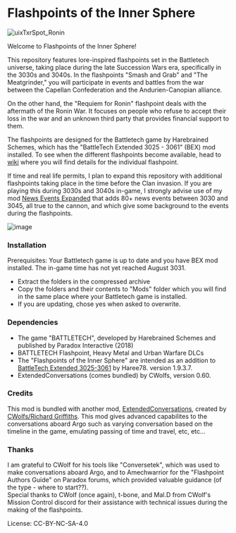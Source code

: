 # Flashpoints of the Inner Sphere


![uixTxrSpot_Ronin](https://github.com/Warenwolf/Flashpoints-of-the-Inner-Sphere/assets/136007621/5de1c072-52fb-4aa3-bb65-f259ff63e43d)


Welcome to Flashpoints of the Inner Sphere!

This repository features lore-inspired flashpoints set in the Battletech universe, taking place during the late Succession Wars era, specifically in the 3030s and 3040s. In the flashpoints "Smash and Grab" and "The Meatgrinder," you will participate in events and battles from the war between the Capellan Confederation and the Andurien-Canopian alliance.

On the other hand, the "Requiem for Ronin" flashpoint deals with the aftermath of the Ronin War. It focuses on people who refuse to accept their loss in the war and an unknown third party that provides financial support to them.

The flashpoints are designed for the Battletech game by Harebrained Schemes, which has the "BattleTech Extended 3025 - 3061" (BEX) mod installed. 
To see when the different flashpoints become available, head to [wiki](https://github.com/Warenwolf/Flashpoints-of-the-Inner-Sphere/wiki/Flashpoints:-Overview) where you will find details for the individual flashpoint.

If time and real life permits, I plan to expand this repository with additional flashpoints taking place in the time before the Clan invasion. 
If you are playing this during 3030s and 3040s in-game, I strongly advise use of my mod [News Events Expanded](https://github.com/Warenwolf/News-Events-Expanded) that adds 80+ news events between 3030 and 3045, all true to the cannon, and which give some background to the events during the flashpoints.


![image](https://github.com/Warenwolf/Flashpoints-of-the-Inner-Sphere/assets/136007621/6b0db8cd-9f2a-44f3-a241-f575a89c5efb)

### Installation

Prerequisites: Your Battletech game is up to date and you have BEX mod installed. The in-game time has not yet reached August 3031. 


* Extract the folders in the compressed archive
* Copy the folders and their contents to "Mods" folder which you will find in the same place
  where your Battletech game is installed.
* If you are updating, chose yes when asked to overwrite.

### Dependencies
*  The game "BATTLETECH", developed by Harebrained Schemes	and published by Paradox Interactive (2018)
*  BATTLETECH Flashpoint, Heavy Metal and Urban Warfare DLCs
*  The "Flashpoints of the Inner Sphere" are intended as an addition to [BattleTech Extended 3025-3061](https://discourse.modsinexile.com/t/battletech-extended-3025-3061-1-9-3-7/426) by Haree78. version 1.9.3.7.
*  ExtendedConversations (comes bundled) by CWolfs, version 0.60.

### Credits
This mod is bundled with another mod, [ExtendedConversations](https://github.com/CWolfs/ExtendedConversations), created by [CWolfs/Richard Griffiths](https://github.com/CWolfs). This mod gives advanced capabilites to the conversations aboard Argo such as varying conversation based on the timeline in the game, emulating passing of time and travel, etc, etc...

### Thanks
I am grateful to CWolf for his tools like "Conversetek", which was used to make conversations aboard Argo, and to Amechwarrior for the "Flashpoint Authors Guide" on Paradox forums, which provided valuable guidance (of the type - where to start??). <br>
Special thanks to CWolf (once again), t-bone, and Mal.D from CWolf's Mission Control discord for their assistance with technical issues during the making of the flashpoints.


License: CC-BY-NC-SA-4.0


